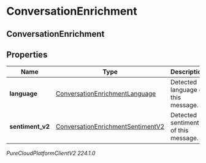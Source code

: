 # ConversationEnrichment

## ConversationEnrichment

## Properties

|Name | Type | Description | Notes|
|------------ | ------------- | ------------- | -------------|
| **language** | [ConversationEnrichmentLanguage](ConversationEnrichmentLanguage) | Detected language of this message. | [optional] |
| **sentiment_v2** | [ConversationEnrichmentSentimentV2](ConversationEnrichmentSentimentV2) | Detected sentiment of this message. | [optional] |



_PureCloudPlatformClientV2 224.1.0_

